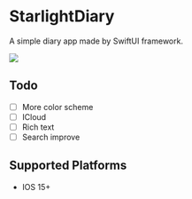 #  StarlightDiary

A simple diary app made by SwiftUI framework.

![](https://github.com/wxmvv/mwDiary/raw/main/mwDiary.png)

## Todo

- [ ] More color scheme
- [ ] ICloud
- [ ] Rich text
- [ ] Search improve

## Supported Platforms

- IOS 15+
